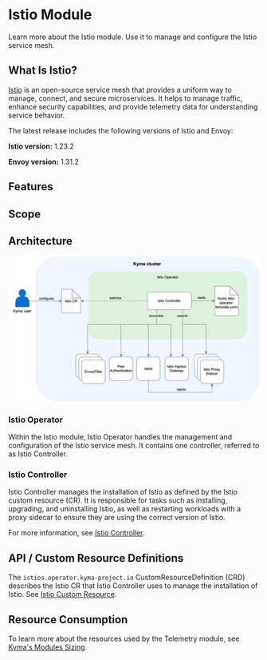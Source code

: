 # Istio Module
Learn more about the Istio module. Use it to manage and configure the Istio service mesh.

## What Is Istio?

[Istio](https://istio.io/latest/) is an open-source service mesh that provides a uniform way to manage, connect, and secure microservices. It helps to manage traffic, enhance security capabilities, and provide telemetry data for understanding service behavior.

The latest release includes the following versions of Istio and Envoy:  

**Istio version:** 1.23.2

**Envoy version:** 1.31.2

## Features

## Scope

## Architecture

![Istio Operator Architecture](../assets/istio-controller-overview-user.svg)

### Istio Operator

Within the Istio module, Istio Operator handles the management and configuration of the Istio service mesh. It contains one controller, referred to as Istio Controller.

### Istio Controller

Istio Controller manages the installation of Istio as defined by the Istio custom resource (CR). It is responsible for tasks such as installing, upgrading, and uninstalling Istio, as well as restarting workloads with a proxy sidecar to ensure they are using the correct version of Istio.

For more information, see [Istio Controller](./00-10-overview-istio-controller.md).

## API / Custom Resource Definitions

The `istios.operator.kyma-project.io` CustomResourceDefinition (CRD) describes the Istio CR that Istio Controller uses to manage the installation of Istio. See [Istio Custom Resource](https://kyma-project.io/#/istio/user/04-00-istio-custom-resource?id=istio-custom-resource).

## Resource Consumption

To learn more about the resources used by the Telemetry module, see [Kyma's Modules Sizing](https://help.sap.com/docs/btp/sap-business-technology-platform/kyma-modules-sizing?version=Cloud#istio).

